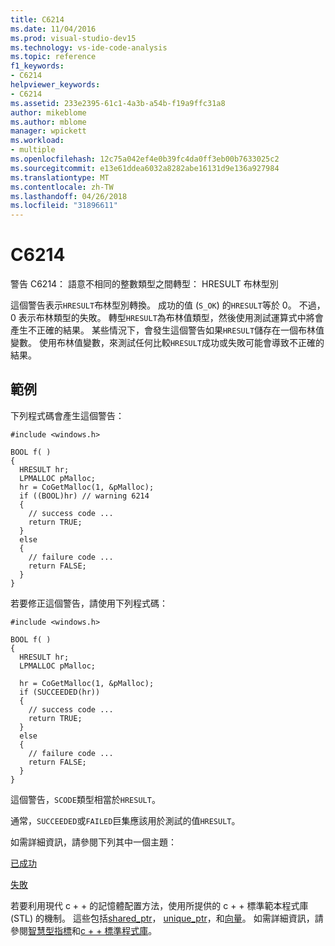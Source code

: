 ```yaml
---
title: C6214
ms.date: 11/04/2016
ms.prod: visual-studio-dev15
ms.technology: vs-ide-code-analysis
ms.topic: reference
f1_keywords:
- C6214
helpviewer_keywords:
- C6214
ms.assetid: 233e2395-61c1-4a3b-a54b-f19a9ffc31a8
author: mikeblome
ms.author: mblome
manager: wpickett
ms.workload:
- multiple
ms.openlocfilehash: 12c75a042ef4e0b39fc4da0ff3eb00b7633025c2
ms.sourcegitcommit: e13e61ddea6032a8282abe16131d9e136a927984
ms.translationtype: MT
ms.contentlocale: zh-TW
ms.lasthandoff: 04/26/2018
ms.locfileid: "31896611"
---
```

# <a name="c6214"></a>C6214
警告 C6214： 語意不相同的整數類型之間轉型： HRESULT 布林型別

 這個警告表示`HRESULT`布林型別轉換。 成功的值 (`S_OK`) 的`HRESULT`等於 0。 不過，0 表示布林類型的失敗。 轉型`HRESULT`為布林值類型，然後使用測試運算式中將會產生不正確的結果。 某些情況下，會發生這個警告如果`HRESULT`儲存在一個布林值變數。 使用布林值變數，來測試任何比較`HRESULT`成功或失敗可能會導致不正確的結果。

## <a name="example"></a>範例
 下列程式碼會產生這個警告：

```
#include <windows.h>

BOOL f( )
{
  HRESULT hr;
  LPMALLOC pMalloc;
  hr = CoGetMalloc(1, &pMalloc);
  if ((BOOL)hr) // warning 6214
  {
    // success code ...
    return TRUE;
  }
  else
  {
    // failure code ...
    return FALSE;
  }
}
```

 若要修正這個警告，請使用下列程式碼：

```
#include <windows.h>

BOOL f( )
{
  HRESULT hr;
  LPMALLOC pMalloc;

  hr = CoGetMalloc(1, &pMalloc);
  if (SUCCEEDED(hr))
  {
    // success code ...
    return TRUE;
  }
  else
  {
    // failure code ...
    return FALSE;
  }
}
```

 這個警告，`SCODE`類型相當於`HRESULT`。

 通常，`SUCCEEDED`或`FAILED`巨集應該用於測試的值`HRESULT`。

 如需詳細資訊，請參閱下列其中一個主題：

 [已成功](http://go.microsoft.com/fwlink/?LinkId=92738)

 [失敗](http://go.microsoft.com/fwlink/?LinkId=92737)

 若要利用現代 c + + 的記憶體配置方法，使用所提供的 c + + 標準範本程式庫 (STL) 的機制。 這些包括[shared_ptr](/cpp/standard-library/shared-ptr-class)， [unique_ptr](/cpp/standard-library/unique-ptr-class)，和[向量](/cpp/standard-library/vector)。 如需詳細資訊，請參閱[智慧型指標](/cpp/cpp/smart-pointers-modern-cpp)和[c + + 標準程式庫](/cpp/standard-library/cpp-standard-library-reference)。